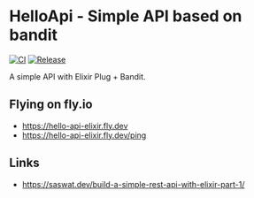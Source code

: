 # HelloApi - Simple API based on bandit 

[![CI](https://github.com/cao7113/hello-api-elixir/actions/workflows/ci.yml/badge.svg)](https://github.com/cao7113/hello-api-elixir/actions/workflows/ci.yml)
[![Release](https://github.com/cao7113/hello-api-elixir/actions/workflows/release.yml/badge.svg)](https://github.com/cao7113/hello-api-elixir/actions/workflows/release.yml)

A simple API with Elixir Plug + Bandit.

## Flying on fly.io

- https://hello-api-elixir.fly.dev
- https://hello-api-elixir.fly.dev/ping

## Links

- https://saswat.dev/build-a-simple-rest-api-with-elixir-part-1/
